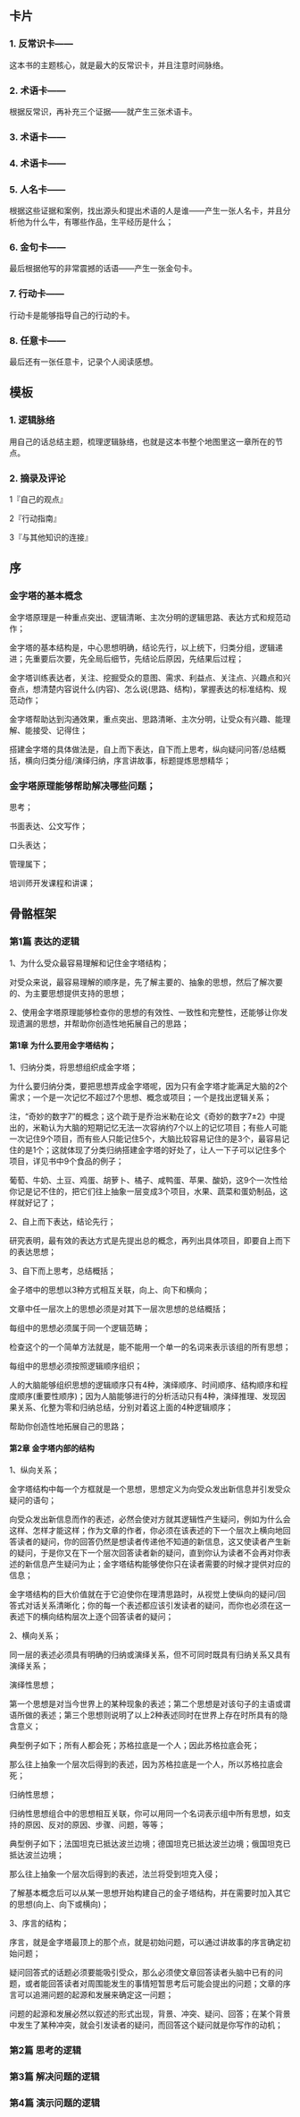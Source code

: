 ## 卡片

### 1. 反常识卡——

这本书的主题核心，就是最大的反常识卡，并且注意时间脉络。

### 2. 术语卡——

根据反常识，再补充三个证据——就产生三张术语卡。

### 3. 术语卡——

### 4. 术语卡——

### 5. 人名卡——

根据这些证据和案例，找出源头和提出术语的人是谁——产生一张人名卡，并且分析他为什么牛，有哪些作品，生平经历是什么；

### 6. 金句卡——

最后根据他写的非常震撼的话语——产生一张金句卡。

### 7. 行动卡——

行动卡是能够指导自己的行动的卡。

### 8. 任意卡——

最后还有一张任意卡，记录个人阅读感想。

## 模板

### 1. 逻辑脉络

用自己的话总结主题，梳理逻辑脉络，也就是这本书整个地图里这一章所在的节点。

### 2. 摘录及评论

1『自己的观点』

2『行动指南』

3『与其他知识的连接』

## 序

### 金字塔的基本概念

金字塔原理是一种重点突出、逻辑清晰、主次分明的逻辑思路、表达方式和规范动作；

金字塔的基本结构是，中心思想明确，结论先行，以上统下，归类分组，逻辑递进；先重要后次要，先全局后细节，先结论后原因，先结果后过程；

金字塔训练表达者，关注、挖掘受众的意图、需求、利益点、关注点、兴趣点和兴奋点，想清楚内容说什么(内容)、怎么说(思路、结构)，掌握表达的标准结构、规范动作；

金字塔帮助达到沟通效果，重点突出、思路清晰、主次分明，让受众有兴趣、能理解、能接受、记得住；

搭建金字塔的具体做法是，自上而下表达，自下而上思考，纵向疑问问答/总结概括，横向归类分组/演绎归纳，序言讲故事，标题提炼思想精华；

### 金字塔原理能够帮助解决哪些问题；
思考；

书面表达、公文写作；

口头表达；

管理属下；

培训师开发课程和讲课；

## 骨骼框架

### 第1篇 表达的逻辑
1、为什么受众最容易理解和记住金字塔结构；

对受众来说，最容易理解的顺序是，先了解主要的、抽象的思想，然后了解次要的、为主要思想提供支持的思想；

2、使用金字塔原理能够检查你的思想的有效性、一致性和完整性，还能够让你发现遗漏的思想，并帮助你创造性地拓展自己的思路；

#### 第1章 为什么要用金字塔结构；

1、归纳分类，将思想组织成金字塔；

为什么要归纳分类，要把思想弄成金字塔呢，因为只有金字塔才能满足大脑的2个需求；一个是一次记忆不超过7个思想、概念或项目；一个是找出逻辑关系；

注，“奇妙的数字7”的概念；这个疏于是乔治米勒在论文《奇妙的数字7±2》中提出的，米勒认为大脑的短期记忆无法一次容纳约7个以上的记忆项目；有些人可能一次记住9个项目，而有些人只能记住5个，大脑比较容易记住的是3个，最容易记住的是1个；这就体现了分类归纳搭建金字塔的好处了，让人一下子可以记住多个项目，详见书中9个食品的例子；

葡萄、牛奶、土豆、鸡蛋、胡萝卜、橘子、咸鸭蛋、苹果、酸奶，这9个一次性给你记是记不住的，把它们往上抽象一层变成3个项目，水果、蔬菜和蛋奶制品，这样就好记了；

2、自上而下表达，结论先行；

研究表明，最有效的表达方式是先提出总的概念，再列出具体项目，即要自上而下的表达思想；

3、自下而上思考，总结概括；

金子塔中的思想以3种方式相互关联，向上、向下和横向；

文章中任一层次上的思想必须是对其下一层次思想的总结概括；

每组中的思想必须属于同一个逻辑范畴；

检查这个的一个简单方法就是，能不能用一个单一的名词来表示该组的所有思想；

每组中的思想必须按照逻辑顺序组织；

人的大脑能够组织思想的逻辑顺序只有4种，演绎顺序、时间顺序、结构顺序和程度顺序(重要性顺序)；因为人脑能够进行的分析活动只有4种，演绎推理、发现因果关系、化整为零和归纳总结，分别对着这上面的4种逻辑顺序；

帮助你创造性地拓展自己的思路；

#### 第2章 金字塔内部的结构
1、纵向关系；

金字塔结构中每一个方框就是一个思想，思想定义为向受众发出新信息并引发受众疑问的语句；

向受众发出新信息而作的表述，必然会使对方就其逻辑性产生疑问，例如为什么会这样、怎样才能这样；作为文章的作者，你必须在该表述的下一个层次上横向地回答读者的疑问，你的回答仍然是想读者传递他不知道的新信息，这又使读者产生新的疑问，于是你又在下一个层次回答读者新的疑问，直到你认为读者不会再对你表述的新信息产生疑问为止；金字塔结构能够使你只在读者需要的时候才提供对应的信息；

金字塔结构的巨大价值就在于它迫使你在理清思路时，从视觉上使纵向的疑问/回答式对话关系清晰化；你的每一个表述都应该引发读者的疑问，而你也必须在这一表述下的横向结构层次上逐个回答读者的疑问；

2、横向关系；

同一层的表述必须具有明确的归纳或演绎关系，但不可同时既具有归纳关系又具有演绎关系；

演绎性思想；

第一个思想是对当今世界上的某种现象的表述；第二个思想是对该句子的主语或谓语所做的表述；第三个思想则说明了以上2种表述同时在世界上存在时所具有的隐含意义；

典型例子如下；所有人都会死；苏格拉底是一个人；因此苏格拉底会死；

那么往上抽象一个层次后得到的表述，因为苏格拉底是一个人，所以苏格拉底会死；

归纳性思想；

归纳性思想组合中的思想相互关联，你可以用同一个名词表示组中所有思想，如支持的原因、反对的原因、步骤、问题，等等；

典型例子如下；法国坦克已抵达波兰边境；德国坦克已抵达波兰边境；俄国坦克已抵达波兰边境；

那么往上抽象一个层次后得到的表述，法兰将受到坦克入侵；

了解基本概念后可以从某一思想开始构建自己的金子塔结构，并在需要时加入其它的思想(向上、向下或横向)；

3、序言的结构；

序言，就是金字塔最顶上的那个点，就是初始问题，可以通过讲故事的序言确定初始问题；

疑问回答式的话题必须要能吸引受众，那么必须使文章回答读者头脑中已有的问题，或者能回答读者对周围能发生的事情短暂思考后可能会提出的问题；文章的序言可以追溯问题的起源和发展来确定这一问题；

问题的起源和发展必然以叙述的形式出现，背景、冲突、疑问、回答；在某个背景中发生了某种冲突，就会引发读者的疑问，而回答这个疑问就是你写作的动机；



### 第2篇 思考的逻辑

### 第3篇 解决问题的逻辑

### 第4篇 演示问题的逻辑



